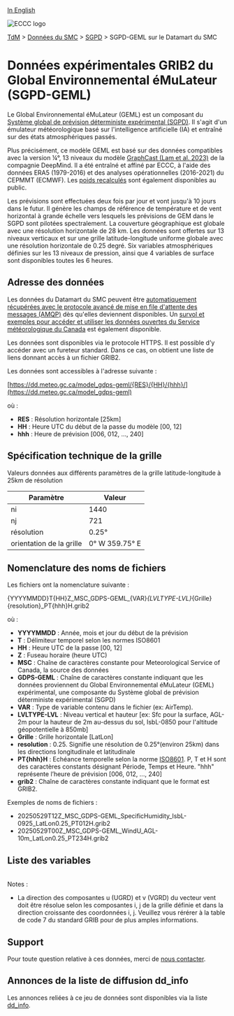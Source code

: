 [In English](readme_gdps-geml-datamart_en.md)

![ECCC logo](../../img_eccc-logo.png)

[TdM](../../readme_fr.md) > [Données du SMC](../readme_fr.md) > [SGPD](readme_gdps_fr.md) > SGPD-GEML sur le Datamart du SMC

# Données expérimentales GRIB2 du Global Environnemental éMuLateur (SGPD-GEML)

Le Global Environnemental éMuLateur (GEML) est un composant du [Système global de prévision déterministe expérimental (SGPD)](readme_gdps_fr.md#données-du-système-global-de-prévision-déterministe-expérimental). Il s'agit d'un émulateur météorologique basé sur l'intelligence artificielle (IA) et entraîné sur des états atmosphériques passés.

Plus précisément, ce modèle GEML est basé sur des données compatibles avec la version ¼°, 13 niveaux du modèle [GraphCast (Lam et al. 2023)](https://www.science.org/doi/10.1126/science.adi2336) de la compagnie DeepMind. Il a été entraîné et affiné par ECCC, à l'aide des données ERA5 (1979-2016) et des analyses opérationnelles (2016-2021) du CEPMMT (ECMWF). Les [poids recalculés](https://huggingface.co/ECCC-ASTD-MRD/geml) sont également disponibles au public.

Les prévisions sont effectuées deux fois par jour et vont jusqu'à 10 jours dans le futur. Il génère les champs de référence de température et de vent horizontal à grande échelle vers lesquels les prévisions de GEM dans le SGPD sont pilotées spectralement. La couverture géographique est globale avec une résolution horizontale de 28 km. Les données sont offertes sur 13 niveaux verticaux et sur une grille latitude-longitude uniforme globale avec une résolution horizontale de 0.25 degré. Six variables atmosphériques définies sur les 13 niveaux de pression, ainsi que 4 variables de surface sont disponibles toutes les 6 heures.

## Adresse des données 

Les données du Datamart du SMC peuvent être [automatiquement récupérées avec le protocole avancé de mise en file d'attente des messages (AMQP)](../../msc-datamart/amqp_fr.md) dès qu'elles deviennent disponibles. Un [survol et exemples pour accéder et utiliser les données ouvertes du Service météorologique du Canada](../../usage/readme_fr.md) est également disponible.

Les données sont disponibles via le protocole HTTPS. Il est possible d’y accéder avec un fureteur standard. Dans ce cas, on obtient une liste de liens donnant accès à un fichier GRIB2.

Les données sont accessibles à l'adresse suivante :

[https://dd.meteo.gc.ca/model_gdps-geml/{RES}/{HH}/{hhh}/](https://dd.meteo.gc.ca/model_gdps-geml)

où :

* __RES__ : Résolution horizontale [25km]
* __HH__ : Heure UTC du début de la passe du modèle [00, 12]
* __hhh__ : Heure de prévision [006, 012, ..., 240]

## Spécification technique de la grille

Valeurs données aux différents paramètres de la grille latitude-longitude à 25km de résolution

| Paramètre | Valeur |
| ------ | ------ |
| ni | 1440 |
| nj | 721 | 
| résolution | 0.25° |
| orientation de la grille | 0° W  359.75° E | 

## Nomenclature des noms de fichiers 

Les fichiers ont la nomenclature suivante :

{YYYYMMDD}T{HH}Z_MSC_GDPS-GEML_{VAR}_{LVLTYPE-LVL}_{Grille}{resolution}_PT{hhh}H.grib2

où :

* __YYYYMMDD__ : Année, mois et jour du début de la prévision
* __T__ : Délimiteur temporel selon les normes ISO8601
* __HH__ : Heure UTC de la passe [00, 12]
* __Z__ : Fuseau horaire (heure UTC)
* __MSC__ : Chaîne de caractères constante pour Meteorological Service of Canada, la source des données
* __GDPS-GEML__ : Chaîne de caractères constante indiquant que les données proviennent du Global Environnemental éMuLateur (GEML) expérimental, une composante du Système global de prévision déterministe expérimental (SGPD)
* __VAR__ : Type de variable contenu dans le fichier (ex: AirTemp).
* __LVLTYPE-LVL__ : Niveau vertical et hauteur [ex: Sfc pour la surface, AGL-2m pour la hauteur de 2m au-dessus du sol, IsbL-0850 pour l'altitude géopotentielle à 850mb]
* __Grille__ : Grille horizontale [LatLon]
* __resolution__ : 0.25. Signifie une résolution de 0.25°(environ 25km) dans les directions longitudinale et latitudinale
* __PT{hhh}H__ : Echéance temporelle selon la norme [ISO8601](https://en.wikipedia.org/wiki/ISO_8601). P, T et H sont des caractères constants désignant Période, Temps et Heure. "hhh" représente l’heure de prévision [006, 012, ..., 240]
* __grib2__ : Chaîne de caractères constante indiquant que le format est GRIB2.

Exemples de noms de fichiers :

* 20250529T12Z_MSC_GDPS-GEML_SpecificHumidity_IsbL-0925_LatLon0.25_PT012H.grib2
* 20250529T00Z_MSC_GDPS-GEML_WindU_AGL-10m_LatLon0.25_PT234H.grib2

## Liste des variables

<table id="csv-table" class="display"></table>

<link href="https://cdn.jsdelivr.net/npm/simple-datatables@latest/dist/style.css" rel="stylesheet" type="text/css">
<script src="https://cdn.jsdelivr.net/npm/simple-datatables@latest"></script>
<script src="../../../js/variables_datatable.js" type="text/javascript"></script>
<script>
  loadTable("csv-table", "../../../assets/csv/GDPS-GEML_Variables-List_fr.csv");
</script>

Notes :

* La direction des composantes u (UGRD) et v (VGRD) du vecteur vent doit être résolue selon les composantes i, j de la grille définie et dans la direction croissante des coordonnées i, j. Veuillez vous rérérer à la table de code 7 du standard GRIB pour de plus amples informations. 

## Support

Pour toute question relative à ces données, merci de [nous contacter](https://meteo.gc.ca/mainmenu/contact_us_f.html). 

## Annonces de la liste de diffusion dd_info 

Les annonces reliées à ce jeu de données sont disponibles via la liste [dd_info](https://comm.collab.science.gc.ca/mailman3/postorius/lists/dd_info/).


















